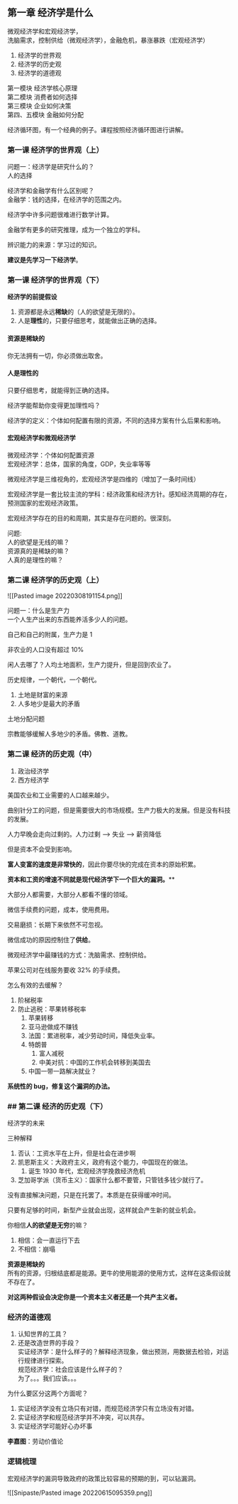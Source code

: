 ## 第一章 经济学是什么

微观经济学和宏观经济学，  
洗脑需求，控制供给（微观经济学），金融危机，暴涨暴跌（宏观经济学）

1. 经济学的世界观
2. 经济学的历史观
3. 经济学的道德观

第一模块 经济学核心原理  
第二模块 消费者如何选择  
第三模块 企业如何决策  
第四、五模块 金融如何分配

经济循环图，有一个经典的例子。课程按照经济循环图进行讲解。

### 第一课 经济学的世界观（上）

问题一：经济学是研究什么的？  
人的选择

经济学和金融学有什么区别呢？  
金融学：钱的选择，在经济学的范围之内。

经济学中许多问题很难进行数学计算。

金融学有更多的研究推理，成为一个独立的学科。

辨识能力的来源：学习过的知识。

**建议是先学习一下经济学**。

### 第一课 经济学的世界观（下）

**经济学的前提假设**

1. 资源都是永远**稀缺**的（人的欲望是无限的）。
2. 人是**理性**的，只要仔细思考，就能做出正确的选择。

#### 资源是稀缺的

你无法拥有一切，你必须做出取舍。

#### 人是理性的

只要仔细思考，就能得到正确的选择。

经济学能帮助你变得更加理性吗？

经济学的定义：个体如何配置有限的资源，不同的选择方案有什么后果和影响。

#### 宏观经济学和微观经济学

微观经济学：个体如何配置资源  
宏观经济学：总体，国家的角度，GDP，失业率等等

微观经济学是三维视角的，宏观经济学是四维的（增加了一条时间线）

宏观经济学是一套比较主流的学科：经济政策和经济方针。感知经济周期的存在，预测国家的宏观经济政策。

宏观经济学存在的目的和周期，其实是存在问题的。很深刻。

问题:  
人的欲望是无线的嘛？  
资源真的是稀缺的嘛？  
人真的是理性的嘛？

### 第二课 经济学的历史观（上）

![[Pasted image 20220308191154.png]]

问题一：什么是生产力  
一个人生产出来的东西能养活多少人的问题。

自己和自己的附属，生产力是 1

非农业的人口没有超过 10%

闲人去哪了？人均土地面积，生产力提升，但是回到农业了。

历史规律，一个朝代，一个朝代。

1. 土地是财富的来源
2. 人多地少是最大的矛盾

土地分配问题

宗教能够缓解人多地少的矛盾。佛教、道教。

### 第二课 经济的历史观（中）

1. 政治经济学
2. 西方经济学

美国农业和工业需要的人口越来越少。

曲别针分工的问题，但是需要很大的市场规模。生产力极大的发展。但是没有科技的发展。

人力早晚会走向过剩的。人力过剩 ——> 失业 ——> 薪资降低

但是资本不会受到影响。

**富人变富的速度是非常快的**，因此你要尽快的完成在资本的原始积累。

**资本和工资的增速不同就是现代经济学下一个巨大的漏洞。****

大部分人都需要，大部分人都看不懂的领域。

微信手续费的问题，成本，使用费用。

交易磨损：长期下来依然不可忽视。

微信成功的原因控制住了**供给**。

微观经济学中最赚钱的方式：洗脑需求、控制供给。

苹果公司对在线服务要收 32% 的手续费。

怎么有效的去缓解？

1. 阶梯税率
2. 防止逃税：苹果转移税率
	1. 苹果转移
	2. 亚马逊做成不赚钱
	3. 法国：累进税率，减少劳动时间，降低失业率。
	4. 特朗普
		1. 富人减税
		2. 中美对抗：中国的工作机会转移到美国去
	5. 中国一带一路解决就业？

**系统性的 bug，修复这个漏洞的办法。**

### ## 第二课 经济的历史观（下）

经济学的未来

三种解释

1. 否认：工资水平在上升，但是社会在进步啊
2. 凯恩斯主义：大政府主义，政府有这个能力，中国现在的做法。
	1. 诞生 1930 年代，宏观经济学挽救经济危机
3. 芝加哥学派（货币主义）：国家什么都不要管，只管钱多钱少就行了。

没有直接解决问题，只是在托罢了。本质是在获得缓冲时间。

只要有足够的时间，新型产业就会出现，这样就会产生新的就业机会。

你相信**人的欲望是无穷**的嘛？

1. 相信：会一直运行下去
2. 不相信：崩塌

**资源是稀缺的**  
所有的资源，归根结底都是能源。更牛的使用能源的使用方式，这样在这条假设就不存在了。

**对这两种假设会决定你是一个资本主义者还是一个共产主义者。**

### 经济的道德观

1. 认知世界的工具？
2. 还是改造世界的手段？  
实证经济学：是什么样子的？解释经济现象，做出预测，用数据去检验，对运行规律进行探索。  
规范经济学：社会应该是什么样子的？  
为了。。。我们应该。。。

为什么要区分这两个方面呢？

1. 实证经济学没有立场只有对错，而规范经济学只有立场没有对错。
2. 实证经济学和规范经济学并不冲突，可以共存。
3. 实证经济学可能好心办坏事

**李嘉图**：劳动价值论

### 逻辑梳理

宏观经济学的漏洞导致政府的政策比较容易的预期的到，可以钻漏洞。

![[Snipaste/Pasted image 20220615095359.png]]

